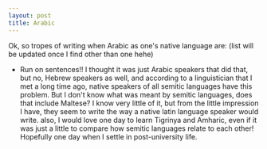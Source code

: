 ```yaml
---
layout: post
title: Arabic
---
```


Ok, so tropes of writing when Arabic as one's native language are: (list will be updated once I find other than one hehe)

* Run on sentences!! I thought it was just Arabic speakers that did that, but no, Hebrew speakers as well, and according to a linguistician that I met a long time ago, native speakers of all semitic languages have this problem. But I don't know what was meant by semitic languages, does that include Maltese? I know very little of it, but from the little impression I have, they seem to write the way a native latin language speaker would write. also, I would love one day to learn Tigrinya and Amharic, even if it was just a little to compare how semitic languages relate to each other! Hopefully one day when I settle in post-university life.
